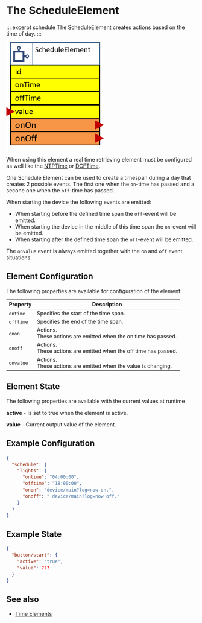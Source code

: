 # The ScheduleElement

::: excerpt schedule
The ScheduleElement creates actions based on the time of day.
:::

![Schedule Properties and Actions](scheduleapi.png)

When using this element a real time retrieving element must be configured as well like the [NTPTime](NTPTime) or [DCFTime](DCFTime).

One Schedule Element can be used to create a timespan during a day that creates 2 possible events. The first one when the ``on``-time has passed and a secone one when the ``off``-time has passed.

When starting the device the following events are emitted:

* When starting before the defined time span the `off`-event will be emitted.
* When starting the device in the middle of this time span the `on`-event will be emitted.
* When starting after the defined time span the `off`-event will be emitted.

The `onvalue` event is always emitted together with the `on` and `off` event situations.


## Element Configuration

The following properties are available for configuration of the element:

| Property  | Description                                                          |
| --------- | -------------------------------------------------------------------- |
| `ontime`  | Specifies the start of the time span.                                |
| `offtime` | Specifies the end of the time span.                                  |
| `onon`    | Actions.<br/>These actions are emitted when the on time has passed.  |
| `onoff`   | Actions.<br/>These actions are emitted when the off time has passed. |
| `onvalue` | Actions.<br/>These actions are emitted when the value is changing.   |

## Element State

The following properties are available with the current values at runtime

**active** - Is set to true when the element is active.

**value** - Current output value of the element.

## Example Configuration

```JSON
{
  "schedule": {
    "lights": {
      "ontime": "04:00:00",
      "offtime": "18:00:00",
      "onon": "device/main?log=now on.",
      "onoff": " device/main?log=now off."
    }
  }
}
```

## Example State

```JSON
{
  "button/start": {
    "active": "true",
    "value": ???
  }
}
```

## See also

* [Time Elements](timeelements)
